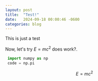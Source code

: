 ```yaml
---
layout: post
title:  "Test!"
date:   2024-09-18 00:00:46 -0600
categories: blog
---
```

This is just a test 

Now, let's try $E=mc^2$ does work?.

```python
 import numpy as np
 code = np.pi
```

$$
E = m c^2
$$